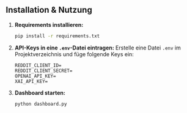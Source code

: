 

## Installation & Nutzung

1. **Requirements installieren:**
   ```bash
   pip install -r requirements.txt
   ```

2. **API-Keys in eine `.env`-Datei eintragen:**
   Erstelle eine Datei `.env` im Projektverzeichnis und füge folgende Keys ein:
   ```plaintext
   REDDIT_CLIENT_ID=
   REDDIT_CLIENT_SECRET=
   OPENAI_API_KEY=
   XAI_API_KEY=
   ```

3. **Dashboard starten:**
   ```bash
   python dashboard.py
   ```


